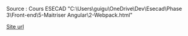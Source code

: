 Source : Cours ESECAD "C:\Users\guigu\OneDrive\Dev\Esecad\Phase 3\Front-end\5-Maitriser Angular\2-Webpack.html"

[Site url](http://webpacks.localhost/TypeScript/public/index.html)